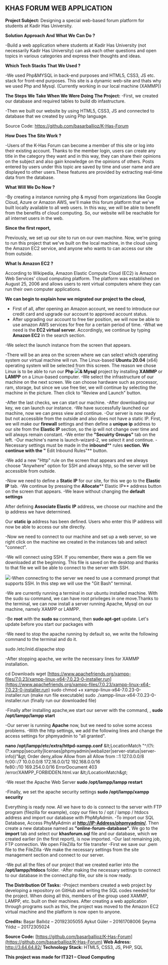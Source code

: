 ## KHAS FORUM WEB APPLICATION

**Project Subject:** Designing a special web-based forum platform for students at Kadir Has University.

**Solution Approach And What We Can Do ?**

-Build a web application where students at Kadir Has University (not necessarily Kadir Has University) can ask each other questions and open topics in various categories and express their thoughts and ideas.

**Which Tech Stacks That We Used ?**

 -We used Php&amp;MYSQL in back-end purposes and HTML5, CSS3, JS etc. stack for front-end purposes. This site is a dynamic web-site and thats why we used Php and Mysql.
 (Currently working in our local machine (XAMMP))

 **The Steps We Take When We Were Doing The Project:** 
 -First, we created our database and required tables to build db infastructure.

 -Then we built our website by using HTML5, CSS3, JS and connected to database that we created by using Php language.
 
 Source Code: https://github.com/basarballioz/K-Has-Forum

**How Does The Site Work ?**

-Users of the K-Has Forum can become a member of this site or log into their existing account. Thanks to the member login, users can create any title in the category they want and in this way, they can share their opinions on the subject and also gain knowledge on the opinions of others. Posts entered by users under this topic are saved by time and user name and are displayed to other users.These features are provided by extracting real-time data from the database.

**What Will We Do Now ?**

-By creating a instance running php &amp; mysql from organizations like Google Cloud, Azure or Amazon AWS, we&#39;ll make this forum platform that we&#39;ve built locally available to all web users. In this way, we will be able to benefit from the benefits of cloud computing. So, our website will be reachable for all internet users in the web.

**Since the first report,**

 Previously, we set up our site to run on our own machine. Now, we&#39;re going to run this project that we&#39;ve built on the local machine, in the cloud using the Amazon EC2 service, and anyone who wants to can access our site from outside.

**What Is Amazon EC2 ?**

According to Wikipedia, Amazon Elastic Compute Cloud (EC2) is Amazon Web Services&#39; cloud computing platform. The platform was established on August 25, 2006 and allows users to rent virtual computers where they can run their own computer applications.

**We can begin to explain how we migrated our project to the cloud,**

- First of all, after opening an Amazon account, we need to introduce our credit card and upgrade our account to approved account status.
 - After upgrading our account to free tier position, we will now be able to use amazon AWS services for free for a certain period of time.
 -What we need is the **EC2 virtual server**. Accordingly, we continue by typing **Amazon EC2** in the search section.


 -We select the launch instance from the screen that appears.

-There will be an area on the screen where we can select which operating system our virtual machine will run. The Linux-based **Ubuntu 20.04** (x64) operating system will be selected from this screen. The reason we chose Linux is to be able to run our **Php ![](RackMultipart20210103-4-7rrjsb_html_9fbec730ef090369.png)&amp; Mysql** project by installing **XAMMP** or **LAMPP** on a Linux-based computer.
 -We select the infrastructure of our machine on the next screen. We can choose hardware such as processor, ram, storage, but since we use free tier, we will continue by selecting the machine in the picture. Then click to &quot;Review and Launch&quot;
 button.

 -After the last checks, we can start our machine.
 -After downloading our key, we can launch our instance.
 -We have successfully launched our machine, now we can press view and continue.
 -Our server is now ready but not accessible from the outside and also does not have a static IP. First, we will make our **firewall** settings and then define a **unique ip** address to our site from the **Elastic IP** section, so the ip will not change over time and will always remain constant.
 -We enter the **&quot;Secuirty Groups&quot;** tab on the left.
 -Our machine&#39;s name is launch-wizard-2, we select it and continue.
 -Necessary settings must be made in the **inbound**** rules **section. We continue with the &quot;** Edit Inbound Rules&quot;** button.

 -We add a new &quot;Http&quot; rule on the screen that appears and we always choose &quot;Anywhere&quot; option for SSH and always http, so the server will be accessible from outside.

 -Now we need to define a **Static IP** for our site, for this we go to the **Elastic IP** tab.
 -We continue by pressing the **Allocate**** Elastic IP** address button on the screen that appears.
 -We leave without changing the **default settings**

After defining **Associate Elastic IP** address, we choose our machine and the ip address we have determined.

Our **static ip** address has been defined. Users who enter this IP address will now be able to access our site directly.


 -Now we need to connect to our machine and set up a web server, so we right click on the machine we created in the instances tab and select &quot;connect&quot;.

-We will connect using SSH. If you remember, there was a .pem file we downloaded at the beginning. This file is saved on the desktop and thanks to that file we will be able to connect to the server with SSH.

![](RackMultipart20210103-4-7rrjsb_html_2a13aa8d846c095f.png)-When connecting to the server we need to use a command prompt that supports SSH. In this step we will use the &quot;Git Bash&quot; terminal.

-We are currently running a terminal in our ubuntu installed machine. With the sudo su command, we can have root privileges in one move.Thanks to the terminal, we can now install a server running Apache, Mysql on our machine, namely XAMPP or LAMPP.

 -Be **root** with the **sudo su** command, then **sudo apt-get** update. Let&#39;s update before you start our packages with

 -We need to stop the apache running by default so, we write the following command to the terminal and do it.

sudo /etc/inid.d/apache stop

-After stopping apache, we write the necessary lines for XAMMP installation.

 cd Downloads
 wget [https://www.apachefriends.org/xampp-files/7.0.23/xampp-linux-x64-7.0.23-0-installer.run](https://www.apachefriends.org/xampp-files/7.0.23/xampp-linux-x64-7.0.23-0-installer.run)
 sudo chmod +x xampp-linux-x64-7.0.23-0-installer.run (make run file executable)
 sudo ./xampp-linux-x64-7.0.23-0-installer.run (finally run our downloaded file)

 -Finally after installing apache,we start our server with the command, , **sudo /opt/lampp/lampp start**

-Our server is running **Apache** now, but we need to solve some access problems.
 -With the http settings, we add the following lines and change the access settings for phpmyadmin to &quot;all granted&quot;.

**nano /opt/lampp/etc/extra/httpd-xampp.conf**
 \&lt;LocationMatch &quot;^/(?i:(?:xampp|security|licenses|phpmyadmin|webalizer|server-status|server-info))&quot;\&gt;
 Order deny,allow
 Allow from all
 Allow from ::1 127.0.0.0/8 \
 fc00::/7 10.0.0.0/8 172.16.0.0/12 192.168.0.0/16 \
 fe80::/10 169.254.0.0/16
 ErrorDocument 403 /error/XAMPP\_FORBIDDEN.html.var
 \&lt;/LocationMatch\&gt;

 -We reset the Apache Web Server
**sudo /opt/lampp/lampp restart**

-Finally, we set the apache security settings
**sudo /opt/lampp/xampp security**

 Everything is ready now. All we have to do is connect to the server with FTP program (filezilla for example), copy our files to / opt / lampp / htdocs address and import our database with PhpMyAdmin.
 -To import our SQL Database, Access PhyMyAdmin at [**http://IP-Address/phpmyadmin/**](http://IP-Address/phpmyadmin/). Then create a new database named as **&quot;online-forum-database&quot;.** We go to the **import** tab and select our **khasforum.sql** file and our database, which we created earlier (in the first report), is now imported.
 -Our last remaining job, FTP connection. We open FileZilla for file transfer
 -First we save our .pem file to the FileZilla
 -We make the necessary settings from the site management section and connect to our server.

 -We put all the files of our project that we created earlier into the **/opt/lampp/htdocs** folder.
 -After making the necessary settings to connect to our database in the connect.php file, our site is now ready.

**The Distribution Of Tasks:**
-Project members created a web project by developing a repository on GitHub and writing the SQL codes needed for the project. When doing all this, members of the group used XAMMP, LAMPP, etc. built on their machines. After creating a web application through programs such as this, the project was moved to the Amazon EC2 virtual machine and the platform is now open to anyone.

**Credits:**
Başar Ballıöz – 20192305055
 Aykut Güler – 20161708006
 Şeyma Yıldız – 20172305024

**Source Code:** [https://github.com/basarballioz/K-Has-Forum](https://github.com/basarballioz/K-Has-Forum)
**Web Adress:** http://3.64.64.82/
**Technology Stack:** HTML5, CSS3, JS, PHP, SQL


 **This project was made for IT321 – Cloud Computing**
